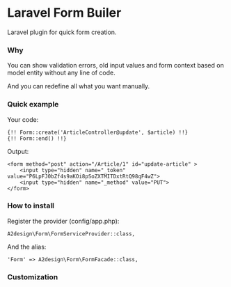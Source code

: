 # Laravel Form Builer

Laravel plugin for quick form creation. 

### Why

You can show validation errors, old input values and form context based on model entity without any line of code. 

And you can redefine all what you want manually.

### Quick example

Your code:

```
{!! Form::create('ArticleController@update', $article) !!}
{!! Form::end() !!}
```

Output:

```
<form method="post" action="/Article/1" id="update-article" > 
    <input type="hidden" name="_token" value="P6LpFJ0bZf4s9aKOi8pSoZXTMITDxtRtQ98qF4wZ"> 
    <input type="hidden" name="_method" value="PUT"> 
</form>
```

### How to install

Register the provider (config/app.php):

```
A2design\Form\FormServiceProvider::class,
```

And the alias:

```
'Form' => A2design\Form\FormFacade::class,
```

### Customization


